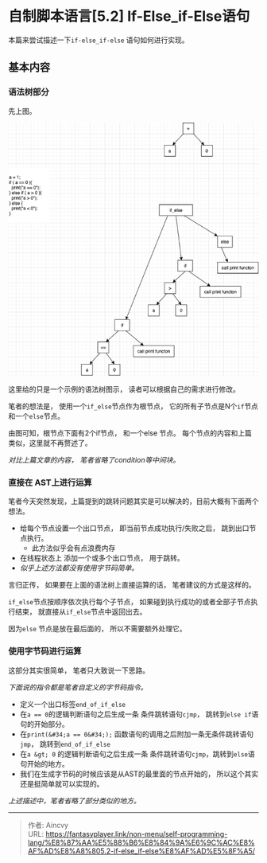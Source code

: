 # 自制脚本语言[5.2] If-Else_if-Else语句


本篇来尝试描述一下`if-else_if-else` 语句如何进行实现。

## 基本内容

### 语法树部分

先上图。

![if-else_if-else 的语法树](/img/program/if-else_if-else_AST.png)

这里给的只是一个示例的语法树图示， 读者可以根据自己的需求进行修改。

笔者的想法是， 使用一个`if_else`节点作为根节点， 它的所有子节点是N个`if`节点和一个`else`节点。

由图可知，根节点下面有2个if节点， 和一个else 节点。 每个节点的内容和上篇类似，这里就不再赘述了。 

*对比上篇文章的内容， 笔者省略了condition等中间块。*

### 直接在 AST上进行运算

笔者今天突然发现，上篇提到的跳转问题其实是可以解决的，目前大概有下面两个想法。

- 给每个节点设置一个出口节点， 即当前节点成功执行/失败之后， 跳到出口节点执行。 
  - 此方法似乎会有点浪费内存
- 在线程状态上 添加一个或多个出口节点， 用于跳转。
- *似乎上述方法都没有使用字节码简单。*

言归正传， 如果要在上面的语法树上直接运算的话， 笔者建议的方式是这样的。

`if_else`节点按顺序依次执行每个子节点， 如果碰到执行成功的或者全部子节点执行结束， 就直接从`if_else`节点中返回出去。 

因为`else` 节点是放在最后面的， 所以不需要额外处理它。 



### 使用字节码进行运算

这部分其实很简单， 笔者只大致说一下思路。   

*下面说的指令都是笔者自定义的字节码指令。*

- 定义一个出口标签`end_of_if_else`
- 在`a == 0`的逻辑判断语句之后生成一条 条件跳转语句`cjmp`， 跳转到`else if`语句的开始部分。
- 在`print(&#34;a == 0&#34;);` 函数语句的调用之后附加一条无条件跳转语句`jmp`， 跳转到`end_of_if_else`
- 在`a &gt; 0` 的逻辑判断语句之后生成一条 条件跳转语句`cjmp`，跳转到`else`语句开始的地方。
- 我们在生成字节码的时候应该是从AST的最里面的节点开始的， 所以这个其实还是挺简单就可以实现的。



*上述描述中，笔者省略了部分类似的地方。*



---

> 作者: Aincvy  
> URL: https://fantasyplayer.link/non-menu/self-programming-lang/%E8%87%AA%E5%88%B6%E8%84%9A%E6%9C%AC%E8%AF%AD%E8%A8%805.2-if-else_if-else%E8%AF%AD%E5%8F%A5/  

